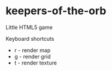 # keepers-of-the-orb
Little HTML5 game

Keyboard shortcuts
* r - render map
* g - render grid
* t - render texture
